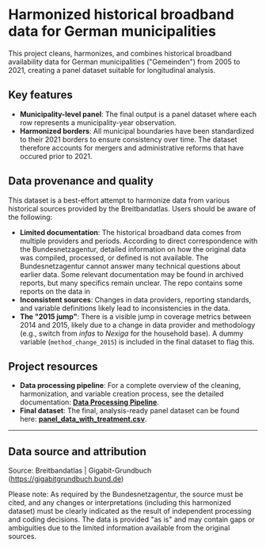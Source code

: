 # Harmonized historical broadband data for German municipalities

This project cleans, harmonizes, and combines historical broadband availability data for German municipalities ("Gemeinden") from 2005 to 2021, creating a panel dataset suitable for longitudinal analysis.

## Key features

- **Municipality-level panel**: The final output is a panel dataset where each row represents a municipality-year observation.
- **Harmonized borders**: All municipal boundaries have been standardized to their 2021 borders to ensure consistency over time. The dataset therefore accounts for mergers and administrative reforms that have occured prior to 2021.

## Data provenance and quality

This dataset is a best-effort attempt to harmonize data from various historical sources provided by the Breitbandatlas. Users should be aware of the following:

- **Limited documentation**: The historical broadband data comes from multiple providers and periods. According to direct correspondence with the Bundesnetzagentur, detailed information on how the original data was compiled, processed, or defined is not available. The Bundesnetzagentur cannot answer many technical questions about earlier data. Some relevant documentation may be found in archived reports, but many specifics remain unclear. The repo contains some reports on the data in [](./docs/breitband_reports/)
- **Inconsistent sources**: Changes in data providers, reporting standards, and variable definitions likely lead to inconsistencies in the data.
- **The "2015 jump"**: There is a visible jump in coverage metrics between 2014 and 2015, likely due to a change in data provider and methodology (e.g., switch from *infas* to *Nexiga* for the household base). A dummy variable (`method_change_2015`) is included in the final dataset to flag this.

## Project resources

- **Data processing pipeline**: For a complete overview of the cleaning, harmonization, and variable creation process, see the detailed documentation: **[Data Processing Pipeline](./docs/data_processing_pipeline.md)**.
- **Final dataset**: The final, analysis-ready panel dataset can be found here: **[panel_data_with_treatment.csv](./output/panel_data_with_treatment.csv)**.

---

## Data source and attribution

Source: Breitbandatlas | Gigabit-Grundbuch (<https://gigabitgrundbuch.bund.de>)

Please note: As required by the Bundesnetzagentur, the source must be cited, and any changes or interpretations (including this harmonized dataset) must be clearly indicated as the result of independent processing and coding decisions. The data is provided "as is" and may contain gaps or ambiguities due to the limited information available from the original sources.
